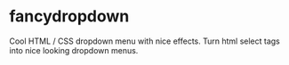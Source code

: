 # fancydropdown
Cool HTML / CSS dropdown menu with nice effects. Turn html select tags into nice looking dropdown menus.
